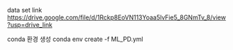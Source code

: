 data set link
https://drive.google.com/file/d/1Rckp8EoVN113Yoaa5lvFie5_8GNmTv_8/view?usp=drive_link


conda 환경 생성
conda env create -f ML_PD.yml
